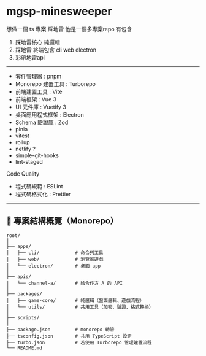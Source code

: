 # mgsp-minesweeper

想做一個 ts 專案
踩地雷
他是一個多專案repo
有包含
1. 踩地雷核心 純邏輯
2. 踩地雷 終端包含 cli web electron
3. 彩帶地雷api


-----

- 套件管理器 : pnpm
- Monorepo 建置工具 : Turborepo
- 前端建置工具 : Vite
- 前端框架 : Vue 3
- UI 元件庫 : Vuetify 3
- 桌面應用程式框架 : Electron
- Schema 驗證庫 : Zod
- pinia
- vitest
- rollup
- netlify ?
- simple-git-hooks
- lint-staged

Code Quality
- 程式碼規範 : ESLint
- 程式碼格式化 : Prettier

-----

## 🧱 專案結構概覽（Monorepo）

```
root/
│
├── apps/
│   ├── cli/             # 命令列工具
│   ├── web/             # 瀏覽器遊戲
│   └── electron/        # 桌面 app
│
├── apis/
│   └── channel-a/       # 給合作方 A 的 API
│
├── packages/
│   ├── game-core/       # 純邏輯（盤面邏輯、遊戲流程）
│   └── utils/           # 共用工具（加密、驗證、格式轉換）
│
├── scripts/
│
├── package.json         # monorepo 總管
├── tsconfig.json        # 共用 TypeScript 設定
├── turbo.json           # 若使用 Turborepo 管理建置流程
└── README.md

```